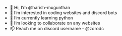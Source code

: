 - 👋 Hi, I’m @harish-mugunthan
- 👀 I’m interested in coding websites and discord bots
- 🌱 I’m currently learning python
- 💞️ I’m looking to collaborate on any websites
- 📫 Reach me on discord username - @zorodc

<!---
harish-mugunthan/harish-mugunthan is a ✨ special ✨ repository because its `README.md` (this file) appears on your GitHub profile.
You can click the Preview link to take a look at your changes.
--->

